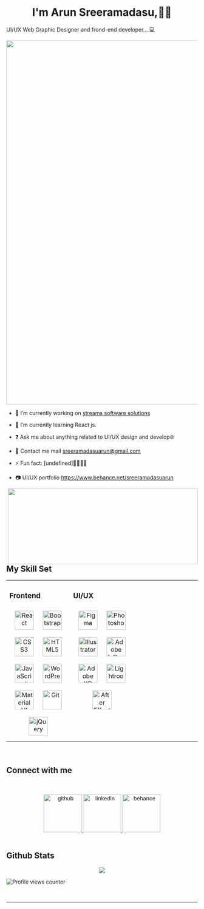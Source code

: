 ## <h1 align="center">I'm Arun Sreeramadasu,🧑‍💻
UI/UX Web Graphic Designer and frond-end developer....💻</div>  
  

<div align="center">
<img src="https://mir-s3-cdn-cf.behance.net/project_modules/max_1200/98889e164499655.63f797012d3ea.gif" align="center" style="width: 100vw" />
</div>  
  

- 🔭 I’m currently working on [streams software solutions](https://streamsss.com)  
  

- 🌱 I’m currently learning React js.  
  

- ❓ Ask me about anything related to UI/UX design and develop🌐  


- 📨 Contact me mail sreeramadasuarun@gmail.com  
  

- ⚡ Fun fact: [undefined]🙊🙊🙊🙊  
  
  
- 📷 UI/UX portfolio https://www.behance.net/sreeramadasuarun

<div align="right">
<img src="https://media.tenor.com/Zco-fadJri4AAAAd/code-matrix.gif" align="right" height="200" width="500" />
</div>  
  

<br/>  
<br/>  
<br/>  
<br/>  
<br/>  
<br/>
<br/> 

## My Skill Set  
<table><tr><td valign="top" width="33%">



### Frontend  
<div align="center">  
<a href="https://reactjs.org/" target="_blank"><img style="margin: 10px" src="https://profilinator.rishav.dev/skills-assets/react-original-wordmark.svg" alt="React" height="50" /></a>  
<a href="https://getbootstrap.com/docs/3.4/javascript/" target="_blank"><img style="margin: 10px" src="https://profilinator.rishav.dev/skills-assets/bootstrap-plain.svg" alt="Bootstrap" height="50" /></a>  
<a href="https://www.w3schools.com/css/" target="_blank"><img style="margin: 10px" src="https://profilinator.rishav.dev/skills-assets/css3-original-wordmark.svg" alt="CSS3" height="50" /></a>  
<a href="https://en.wikipedia.org/wiki/HTML5" target="_blank"><img style="margin: 10px" src="https://profilinator.rishav.dev/skills-assets/html5-original-wordmark.svg" alt="HTML5" height="50" /></a>  
<a href="https://www.javascript.com/" target="_blank"><img style="margin: 10px" src="https://profilinator.rishav.dev/skills-assets/javascript-original.svg" alt="JavaScript" height="50" /></a>  
<a href="https://wordpress.com/" target="_blank"><img style="margin: 10px" src="https://profilinator.rishav.dev/skills-assets/wordpress.png" alt="WordPress" height="50" /></a>  
<a href="https://mui.com/" target="_blank"><img style="margin: 10px" src="https://profilinator.rishav.dev/skills-assets/mui.png" alt="Material UI" height="50" /></a>  
<a href="https://github.com/" target="_blank"><img style="margin: 10px" src="https://profilinator.rishav.dev/skills-assets/git-scm-icon.svg" alt="Git" height="50" /></a>  
<a href="https://jquery.com/" target="_blank"><img style="margin: 10px" src="https://profilinator.rishav.dev/skills-assets/jquery.png" alt="jQuery" height="50" /></a>  
</div>

</td><td valign="top" width="33%">



### UI/UX  
<div align="center">  
<a href="https://www.figma.com/" target="_blank"><img style="margin: 10px" src="https://profilinator.rishav.dev/skills-assets/figma-icon.svg" alt="Figma" height="50" /></a>  
<a href="https://www.adobe.com/in/products/photoshop.html" target="_blank"><img style="margin: 10px" src="https://profilinator.rishav.dev/skills-assets/photoshop-plain.svg" alt="Photoshop" height="50" /></a>  
<a href="https://www.adobe.com/in/products/illustrator.html" target="_blank"><img style="margin: 10px" src="https://profilinator.rishav.dev/skills-assets/adobe_illustrator-icon.svg" alt="Illustrator" height="50" /></a>  
<a href="https://www.adobe.com/in/products/indesign.html" target="_blank"><img style="margin: 10px" src="https://profilinator.rishav.dev/skills-assets/adobeindesign.svg" alt="Adobe InDesign" height="50" /></a>  
<a href="https://www.adobe.com/in/products/xd.html" target="_blank"><img style="margin: 10px" src="https://profilinator.rishav.dev/skills-assets/adobexd.png" alt="Adobe XD" height="50" /></a>  
<a href="https://www.adobe.com/products/photoshop-lightroom.html" target="_blank"><img style="margin: 10px" src="https://profilinator.rishav.dev/skills-assets/lightroom.png" alt="Lightroom" height="50" /></a>  
<a href="https://www.adobe.com/in/products/aftereffects.html" target="_blank"><img style="margin: 10px" src="https://profilinator.rishav.dev/skills-assets/aftereffects.png" alt="After Effects" height="50" /></a>  
</div>

</td><td valign="top" width="33%">



</td></tr></table>  

<br/>  


## Connect with me  
<br/>
<br/>
<div align="center">
<a href="https://github.com/https://github.com/sreeramadasuarun" target="_blank">
<img src=https://cdn-icons-png.flaticon.com/512/2111/2111288.png alt=github style=" width:100px;" />
</a>
<a href="https://linkedin.com/in/https://www.linkedin.com/in/sreeramadasu-arun-7171621b7/" target="_blank">
<img src=https://cdn-icons-png.flaticon.com/512/2111/2111368.png alt=linkedin style="width:100px;" />
</a>
<a href="https://www.behance.net/https://www.behance.net/sreeramadasuarun" target="_blank">
<img src=https://cdn-icons-png.flaticon.com/512/2111/2111258.png alt=behance style=" width:100px;" />
</a>  
</div>  
  

<br/>  


## Github Stats  
<div align="center"><img src="https://github-readme-stats.vercel.app/api?username=sreeramadasuarun&show_icons=true&count_private=true&hide_border=true" align="center" /></div>  

![Profile views counter](https://komarev.com/ghpvc/?username=sreeramadasuarun&&style=flat-square)  
  

<br/>  


----
